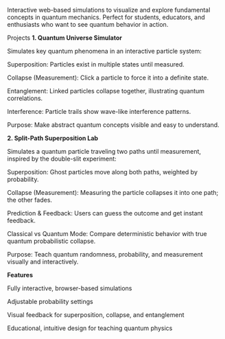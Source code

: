 Interactive web-based simulations to visualize and explore fundamental concepts in quantum mechanics. Perfect for students, educators, and enthusiasts who want to see quantum behavior in action.

Projects
**1. Quantum Universe Simulator**

Simulates key quantum phenomena in an interactive particle system:

Superposition: Particles exist in multiple states until measured.

Collapse (Measurement): Click a particle to force it into a definite state.

Entanglement: Linked particles collapse together, illustrating quantum correlations.

Interference: Particle trails show wave-like interference patterns.

Purpose: Make abstract quantum concepts visible and easy to understand.



**2. Split-Path Superposition Lab**

Simulates a quantum particle traveling two paths until measurement, inspired by the double-slit experiment:

Superposition: Ghost particles move along both paths, weighted by probability.

Collapse (Measurement): Measuring the particle collapses it into one path; the other fades.

Prediction & Feedback: Users can guess the outcome and get instant feedback.

Classical vs Quantum Mode: Compare deterministic behavior with true quantum probabilistic collapse.

Purpose: Teach quantum randomness, probability, and measurement visually and interactively.


**Features**

Fully interactive, browser-based simulations

Adjustable probability settings

Visual feedback for superposition, collapse, and entanglement

Educational, intuitive design for teaching quantum physics
